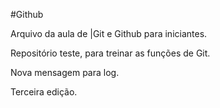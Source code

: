 #Github

Arquivo da aula de |Git e Github para iniciantes.

Repositório teste, para treinar as funções de Git.

Nova mensagem para log.

Terceira edição.
